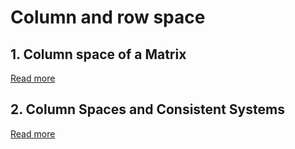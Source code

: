 # Column and row space

## 1. Column space of a Matrix

[Read more](./0001-column-space-of-a-matrix.md)

## 2. Column Spaces and Consistent Systems

[Read more](./0002-column-spaces-and-consistent-systems.md)